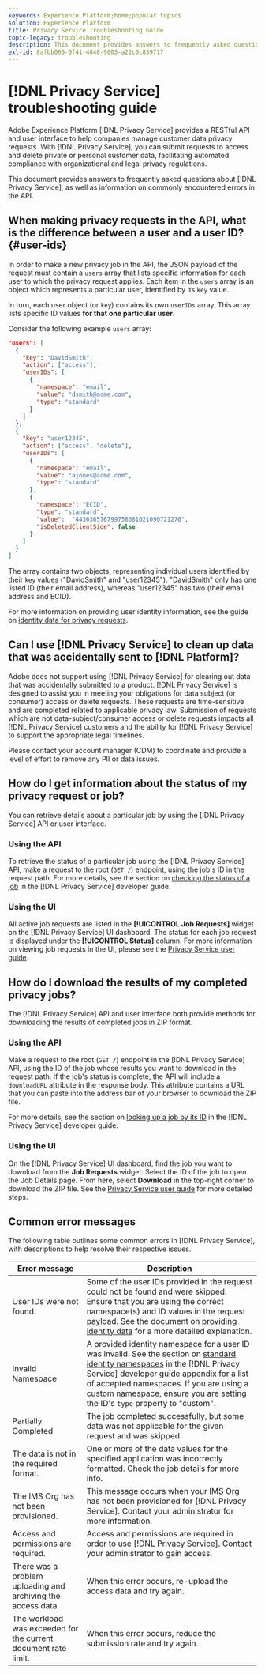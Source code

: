 ```yaml
---
keywords: Experience Platform;home;popular topics
solution: Experience Platform
title: Privacy Service Troubleshooting Guide
topic-legacy: troubleshooting
description: This document provides answers to frequently asked questions about Privacy Service, as well as information on commonly encountered errors in the API.
exl-id: 8afbb065-0f41-4048-9003-a22c0c839717
---
```

# [!DNL Privacy Service] troubleshooting guide

Adobe Experience Platform [!DNL Privacy Service] provides a RESTful API and user interface to help companies manage customer data privacy requests. With [!DNL Privacy Service], you can submit requests to access and delete private or personal customer data, facilitating automated compliance with organizational and legal privacy regulations.

This document provides answers to frequently asked questions about [!DNL Privacy Service], as well as information on commonly encountered errors in the API.

## When making privacy requests in the API, what is the difference between a user and a user ID? {#user-ids}

In order to make a new privacy job in the API, the JSON payload of the request must contain a `users` array that lists specific information for each user to which the privacy request applies. Each item in the `users` array is an object which represents a particular user, identified by its `key` value.

In turn, each user object (or `key`) contains its own `userIDs` array. This array lists specific ID values **for that one particular user**.

Consider the following example `users` array:

```json
"users": [
  {
    "key": "DavidSmith",
    "action": ["access"],
    "userIDs": [
      {
        "namespace": "email",
        "value": "dsmith@acme.com",
        "type": "standard"
      }
    ]
  },
  {
    "key": "user12345",
    "action": ["access", "delete"],
    "userIDs": [
      {
        "namespace": "email",
        "value": "ajones@acme.com",
        "type": "standard"
      },
      {
        "namespace": "ECID",
        "type": "standard",
        "value":  "443636576799758681021090721276",
        "isDeletedClientSide": false
      }
    ]
  }
]
```

The array contains two objects, representing individual users identified by their `key` values ("DavidSmith" and "user12345"). "DavidSmith" only has one listed ID (their email address), whereas "user12345" has two (their email address and ECID).

For more information on providing user identity information, see the guide on [identity data for privacy requests](identity-data.md).


## Can I use [!DNL Privacy Service] to clean up data that was accidentally sent to [!DNL Platform]?

Adobe does not support using [!DNL Privacy Service] for clearing out data that was accidentally submitted to a product. [!DNL Privacy Service] is designed to assist you in meeting your obligations for data subject (or consumer) access or delete requests. These requests are time-sensitive and are completed related to applicable privacy law. Submission of requests which are not data-subject/consumer access or delete requests impacts all [!DNL Privacy Service] customers and the ability for [!DNL Privacy Service] to support the appropriate legal timelines.

Please contact your account manager (CDM) to coordinate and provide a level of effort to remove any PII or data issues.

## How do I get information about the status of my privacy request or job?

You can retrieve details about a particular job by using the [!DNL Privacy Service] API or user interface.

### Using the API

To retrieve the status of a particular job using the [!DNL Privacy Service] API, make a request to the root (`GET /`) endpoint, using the job's ID in the request path. For more details, see the section on [checking the status of a job](api/privacy-jobs.md#check-the-status-of-a-job) in the [!DNL Privacy Service] developer guide.

### Using the UI

All active job requests are listed in the **[!UICONTROL Job Requests]** widget on the [!DNL Privacy Service] UI dashboard. The status for each job request is displayed under the **[!UICONTROL Status]** column. For more information on viewing job requests in the UI, please see the [Privacy Service user guide](ui/user-guide.md).

## How do I download the results of my completed privacy jobs?

The [!DNL Privacy Service] API and user interface both provide methods for downloading the results of completed jobs in ZIP format.

### Using the API

Make a request to the root (`GET /`) endpoint in the [!DNL Privacy Service] API, using the ID of the job whose results you want to download in the request path. If the job's status is complete, the API will include a `downloadURL` attribute in the response body. This attribute contains a URL that you can paste into the address bar of your browser to download the ZIP file.

For more details, see the section on [looking up a job by its ID](api/privacy-jobs.md#check-the-status-of-a-job) in the [!DNL Privacy Service] developer guide.

### Using the UI

On the [!DNL Privacy Service] UI dashboard, find the job you want to download from the **Job Requests** widget. Select the ID of the job to open the Job Details page. From here, select **Download** in the top-right corner to download the ZIP file. See the [Privacy Service user guide](ui/user-guide.md) for more detailed steps.

## Common error messages

The following table outlines some common errors in [!DNL Privacy Service], with descriptions to help resolve their respective issues.

| Error message | Description |
| --- | --- |
| User IDs were not found. | Some of the user IDs provided in the request could not be found and were skipped. Ensure that you are using the correct namespace(s) and ID values in the request payload. See the document on [providing identity data](./identity-data.md) for a more detailed explanation. |
| Invalid Namespace | A provided identity namespace for a user ID was invalid. See the section on [standard identity namespaces](./api/appendix.md#standard-namespaces) in the [!DNL Privacy Service] developer guide appendix for a list of accepted namespaces. If you are using a custom namespace, ensure you are setting the ID's `type` property to "custom". |
| Partially Completed | The job completed successfully, but some data was not applicable for the given request and was skipped. |
| The data is not in the required format. | One or more of the data values for the specified application was incorrectly formatted. Check the job details for more info. |
| The IMS Org has not been provisioned. | This message occurs when your IMS Org has not been provisioned for [!DNL Privacy Service]. Contact your administrator for more information. |
| Access and permissions are required. | Access and permissions are required in order to use [!DNL Privacy Service]. Contact your administrator to gain access. |
| There was a problem uploading and archiving the access data. | When this error occurs, re-upload the access data and try again. |
| The workload was exceeded for the current document rate limit. | When this error occurs, reduce the submission rate and try again. |
